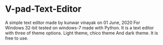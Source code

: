 # V-pad-Text-Editor
A simple text editor made by kunwar vinayak on 01 June, 2020
For Windows 32-bit tested on windows-7 made with Python.
It is a text editor with three of theme options. Light theme, chico theme
And dark theme. It is free to use.
